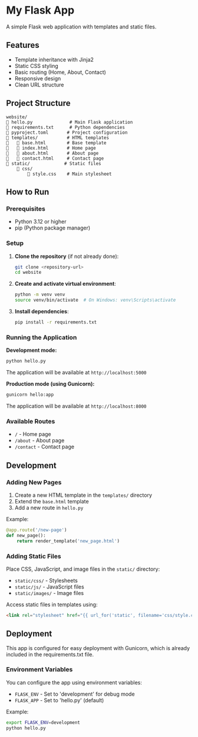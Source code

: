 # My Flask App

A simple Flask web application with templates and static files.

## Features

- Template inheritance with Jinja2
- Static CSS styling
- Basic routing (Home, About, Contact)
- Responsive design
- Clean URL structure

## Project Structure

```
website/
   hello.py              # Main Flask application
   requirements.txt      # Python dependencies
   pyproject.toml       # Project configuration
   templates/           # HTML templates
      base.html        # Base template
      index.html       # Home page
      about.html       # About page
      contact.html     # Contact page
   static/             # Static files
       css/
           style.css    # Main stylesheet
```

## How to Run

### Prerequisites

- Python 3.12 or higher
- pip (Python package manager)

### Setup

1. **Clone the repository** (if not already done):
   ```bash
   git clone <repository-url>
   cd website
   ```

2. **Create and activate virtual environment**:
   ```bash
   python -m venv venv
   source venv/bin/activate  # On Windows: venv\Scripts\activate
   ```

3. **Install dependencies**:
   ```bash
   pip install -r requirements.txt
   ```

### Running the Application

**Development mode:**
```bash
python hello.py
```

The application will be available at `http://localhost:5000`

**Production mode (using Gunicorn):**
```bash
gunicorn hello:app
```

The application will be available at `http://localhost:8000`

### Available Routes

- `/` - Home page
- `/about` - About page
- `/contact` - Contact page

## Development

### Adding New Pages

1. Create a new HTML template in the `templates/` directory
2. Extend the `base.html` template
3. Add a new route in `hello.py`

Example:
```python
@app.route('/new-page')
def new_page():
    return render_template('new_page.html')
```

### Adding Static Files

Place CSS, JavaScript, and image files in the `static/` directory:

- `static/css/` - Stylesheets
- `static/js/` - JavaScript files
- `static/images/` - Image files

Access static files in templates using:
```html
<link rel="stylesheet" href="{{ url_for('static', filename='css/style.css') }}">
```

## Deployment

This app is configured for easy deployment with Gunicorn, which is already included in the requirements.txt file.

### Environment Variables

You can configure the app using environment variables:

- `FLASK_ENV` - Set to 'development' for debug mode
- `FLASK_APP` - Set to 'hello.py' (default)

Example:
```bash
export FLASK_ENV=development
python hello.py
```
